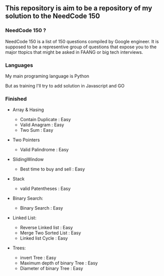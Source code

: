## This repository is aim to be a repository of my solution to the NeedCode 150

### NeedCode 150 ?

NeedCode 150 is a list of 150 questions compiled by Google engineer. It is supposed to be a
representive group of questions that expose you to the major ttopics that might be asked in FAANG
or big tech interviews.

### Languages

My main programing language is Python

But as training I'll try to add solution in Javascript and GO

### Finished

- Array & Hasing

  - Contain Duplicate : Easy
  - Valid Anagram : Easy
  - Two Sum : Easy

- Two Pointers

  - Valid Palindrome : Easy

- SlidingWindow

  - Best time to buy and sell : Easy

- Stack

  - valid Patentheses : Easy

- Binary Search:

  - Binary Search : Easy

- Linked List:

  - Reverse Linked list : Easy
  - Merge Two Sorted List : Easy
  - Linked list Cycle : Easy

- Trees:
  - invert Tree : Easy
  - Maximum depth of binary Tree : Easy
  - Diameter of binary Tree : Easy
